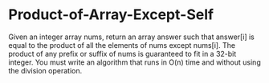 # Product-of-Array-Except-Self
Given an integer array nums, return an array answer such that answer[i] is equal to the product of all the elements of nums except nums[i].  The product of any prefix or suffix of nums is guaranteed to fit in a 32-bit integer.  You must write an algorithm that runs in O(n) time and without using the division operation.
